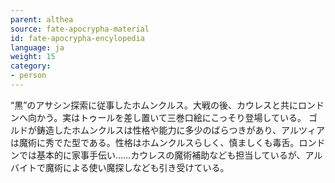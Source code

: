 ```yaml
---
parent: althea
source: fate-apocrypha-material
id: fate-apocrypha-encylopedia
language: ja
weight: 15
category:
- person
---
```


“黒”のアサシン探索に従事したホムンクルス。大戦の後、カウレスと共にロンドンへ向かう。実はトゥールを差し置いて三巻口絵にこっそり登場している。
ゴルドが鋳造したホムンクルスは性格や能力に多少のばらつきがあり、アルツィアは魔術に秀でた型である。性格はホムンクルスらしく、慎ましくも毒舌。ロンドンでは基本的に家事手伝い……カウレスの魔術補助なども担当しているが、アルバイトで魔術による使い魔探しなども引き受けている。
